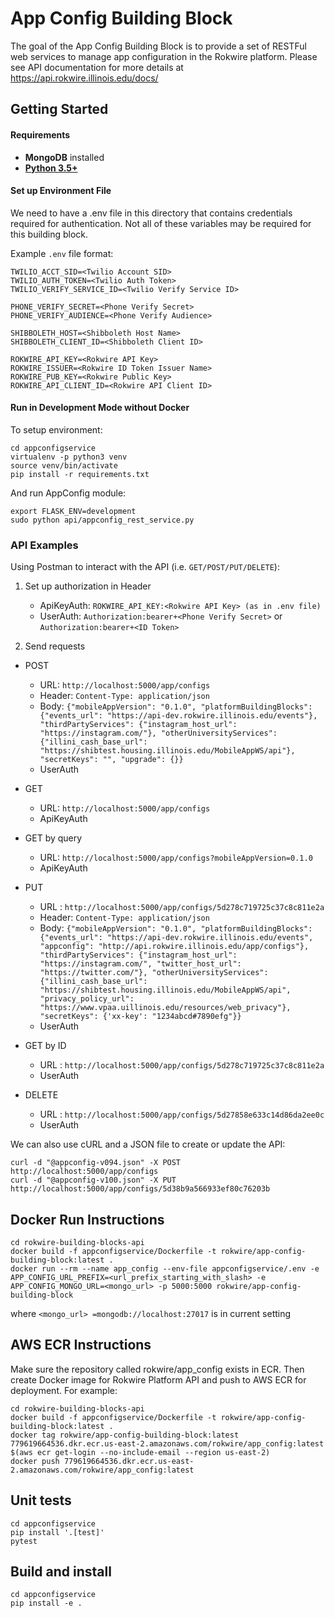 # App Config Building Block

The goal of the App Config Building Block is to provide a set of RESTFul web services to manage app configuration in the Rokwire platform. 
Please see API documentation for more details at https://api.rokwire.illinois.edu/docs/
                      

## Getting Started
#### Requirements
- **MongoDB** installed
- **[Python 3.5+](https://www.python.org)**

#### Set up Environment File
We need to have a .env file in this directory that contains credentials required for authentication. 
Not all of these variables may be required for this building block. 

Example `.env` file format:
```
TWILIO_ACCT_SID=<Twilio Account SID>
TWILIO_AUTH_TOKEN=<Twilio Auth Token>
TWILIO_VERIFY_SERVICE_ID=<Twilio Verify Service ID>

PHONE_VERIFY_SECRET=<Phone Verify Secret> 
PHONE_VERIFY_AUDIENCE=<Phone Verify Audience>

SHIBBOLETH_HOST=<Shibboleth Host Name>
SHIBBOLETH_CLIENT_ID=<Shibboleth Client ID>

ROKWIRE_API_KEY=<Rokwire API Key>
ROKWIRE_ISSUER=<Rokwire ID Token Issuer Name>
ROKWIRE_PUB_KEY=<Rokwire Public Key>
ROKWIRE_API_CLIENT_ID=<Rokwire API Client ID>
```

#### Run in Development Mode without Docker
To setup environment:
```
cd appconfigservice
virtualenv -p python3 venv
source venv/bin/activate
pip install -r requirements.txt
```
And run AppConfig module:
```
export FLASK_ENV=development
sudo python api/appconfig_rest_service.py
```

### API Examples
Using Postman to interact with the API (i.e. `GET/POST/PUT/DELETE`):

1. Set up authorization in Header
    - ApiKeyAuth: `ROKWIRE_API_KEY:<Rokwire API Key> (as in .env file)`
    - UserAuth: `Authorization:bearer+<Phone Verify Secret>` or `Authorization:bearer+<ID Token>` 
    
2. Send requests
- POST
    - URL: `http://localhost:5000/app/configs`
    - Header: `Content-Type: application/json`
    - Body: `{"mobileAppVersion": "0.1.0", "platformBuildingBlocks": {"events_url": "https://api-dev.rokwire.illinois.edu/events"}, "thirdPartyServices": {"instagram_host_url": "https://instagram.com/"}, "otherUniversityServices": {"illini_cash_base_url": "https://shibtest.housing.illinois.edu/MobileAppWS/api"}, "secretKeys": "", "upgrade": {}} `
    - UserAuth
    
- GET
    - URL: `http://localhost:5000/app/configs`
    - ApiKeyAuth

- GET by query
    - URL: `http://localhost:5000/app/configs?mobileAppVersion=0.1.0`
    - ApiKeyAuth

- PUT
    - URL : `http://localhost:5000/app/configs/5d278c719725c37c8c811e2a`
    - Header: `Content-Type: application/json`
    - Body: `{"mobileAppVersion": "0.1.0", "platformBuildingBlocks": {"events_url": "https://api-dev.rokwire.illinois.edu/events", "appconfig": "http://api.rokwire.illinois.edu/app/configs"}, "thirdPartyServices": {"instagram_host_url": "https://instagram.com/", "twitter_host_url": "https://twitter.com/"}, "otherUniversityServices": {"illini_cash_base_url": "https://shibtest.housing.illinois.edu/MobileAppWS/api", "privacy_policy_url": "https://www.vpaa.uillinois.edu/resources/web_privacy"}, "secretKeys": {'xx-key': "1234abcd#7890efg"}}`
    - UserAuth 
    
- GET by ID
    - URL : `http://localhost:5000/app/configs/5d278c719725c37c8c811e2a`
    - UserAuth

- DELETE
    - URL : `http://localhost:5000/app/configs/5d27858e633c14d86da2ee0c`
    - UserAuth


We can also use cURL and a JSON file to create or update the API:

```
curl -d "@appconfig-v094.json" -X POST http://localhost:5000/app/configs
curl -d "@appconfig-v100.json" -X PUT http://localhost:5000/app/configs/5d38b9a566933ef80c76203b

```

## Docker Run Instructions

```
cd rokwire-building-blocks-api 
docker build -f appconfigservice/Dockerfile -t rokwire/app-config-building-block:latest .
docker run --rm --name app_config --env-file appconfigservice/.env -e APP_CONFIG_URL_PREFIX=<url_prefix_starting_with_slash> -e APP_CONFIG_MONGO_URL=<mongo_url> -p 5000:5000 rokwire/app-config-building-block
```
where `<mongo_url> =mongodb://localhost:27017` is in current setting

## AWS ECR Instructions

Make sure the repository called rokwire/app_config exists in ECR. 
Then create Docker image for Rokwire Platform API and push to AWS ECR for deployment. 
For example:

```
cd rokwire-building-blocks-api 
docker build -f appconfigservice/Dockerfile -t rokwire/app-config-building-block:latest .
docker tag rokwire/app-config-building-block:latest 779619664536.dkr.ecr.us-east-2.amazonaws.com/rokwire/app_config:latest
$(aws ecr get-login --no-include-email --region us-east-2)
docker push 779619664536.dkr.ecr.us-east-2.amazonaws.com/rokwire/app_config:latest
```

## Unit tests
```
cd appconfigservice
pip install '.[test]'
pytest
```

## Build and install   
```
cd appconfigservice
pip install -e .
```
